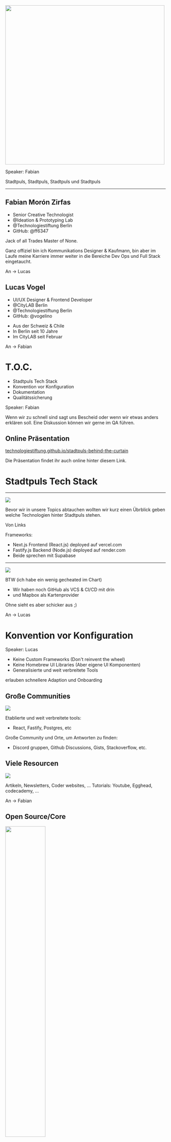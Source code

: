 <img src="./assets/images/logo-sprite.svg" width="500px">

<aside class="notes">

Speaker: Fabian

Stadtpuls, Stadtpuls, Stadtpuls und Stadtpuls
</aside>

---

## Fabian Morón Zirfas

* Senior Creative Technologist
* @Ideation & Prototyping Lab
* @Technologiestiftung Berlin
* GitHub: @ff6347

<aside class="notes">

Jack of all Trades Master of None.

Ganz offiziel bin ich Kommunikations Designer & Kaufmann, bin aber im Laufe meine
Karriere immer weiter in die Bereiche Dev Ops und Full Stack eingetaucht.

An -> Lucas

</aside>

## Lucas Vogel

* UI/UX Designer & Frontend Developer
* @CityLAB Berlin
* @Technologiestiftung Berlin
* GitHub: @vogelino

<aside class="notes">

* Aus der Schweiz & Chile
* In Berlin seit 10 Jahre
* Im CityLAB seit Februar

An -> Fabian
</aside>

# T.O.C.

* Stadtpuls Tech Stack
* Konvention vor Konfiguration
* Dokumentation
* Qualitätssicherung


<aside class="notes">

Speaker: Fabian

Wenn wir zu schnell sind sagt uns Bescheid oder wenn wir etwas anders erklären soll.
Eine Diskussion können wir gerne im QA führen.

</aside>

## Online Präsentation

[technologiestiftung.github.io/stadtpuls-behind-the-curtain](https://technologiestiftung.github.io/stadtpuls-behind-the-curtain)

<aside class="notes">

Die Präsentation findet ihr auch online hinter diesem Link.

</aside>

# Stadtpuls Tech Stack

---

<img src="assets/images/stadtpuls.com-tech-stack-cheat.png">

<aside class="notes">

Bevor wir in unsere Topics abtauchen wollten wir kurz einen Übrblick geben
welche Technologien hinter Stadtpuls stehen.

Von Links

Frameworks:

* Next.js Frontend (React.js) deployed auf vercel.com
* Fastify.js Backend (Node.js) deployed auf render.com
* Beide sprechen mit Supabase

</aside>

---

<img src="assets/images/stadtpuls.com-tech-stack-real.png">

<aside class="notes">

BTW (ich habe ein wenig gecheated im Chart)

* Wir haben noch GitHub als VCS & CI/CD mit drin
* und Mapbox als Kartenprovider
  
Ohne sieht es aber schicker aus ;)

An -> Lucas

</aside>

# Konvention vor Konfiguration

<aside class="notes">

Speaker: Lucas

* Keine Custom Frameworks (Don't reinvent the wheel)
* Keine Homebrew UI Libraries (Aber eigene UI Komponenten)
* Generalisierte und weit verbreitete Tools

erlauben schnellere Adaption und Onboarding

</aside>

## Große Communities

![](assets/images/communities.png)

<aside class="notes">

Etablierte und weit verbreitete tools:
- React, Fastify, Postgres, etc

Große Community und Orte, um Antworten zu finden:
- Discord gruppen, Github Discussions, Gists, Stackoverflow, etc.

</aside>

## Viele Resourcen

![](assets/images/resources.png)

<aside class="notes">

Artikeln, Newsletters, Coder websites, ...
Tutorials: Youtube, Egghead, codecademy, ...

An -> Fabian

</aside>

## Open Source/Core

<img style="width:50%" src="assets/images/supabase-logo-wordmark--light.png">

<aside class="notes">

Speaker: Fabian

Klar wir nehmen Open source wo wir können.

Aber warum?
Weil es kostenlos ist? (Spoiler Nein)
Was ist so cool an Open Source Software und Open Core Produkten?

Schaune wir uns das mal an am Beispiel Supabase:

</aside>

---

## Backend as a Service Startup 

> Supabase is an open source Firebase alternative.

<aside class="notes">

Selber sagen sie von sich sie seien eine OS Firebase alternative.

Supabase ist ein Open Source Open Core Startup aus USA CA welches komplett remote arbeitet.
Die Supabase ist noch in Public Beta haben aber bereits $30 Millionen Series A Funding erhalten hat

</aside>


---

![](assets/images/supabase-tech.png)


<aside class="notes">

* Kong (API Gateway)
* GoTrue (Auth System by Netlify)
  * mit Authentication System (Bist du du?)
* PostgREST (REST API for postgres DB ohne eine Zeile Code)
* Realtime (Elixir mit Phoenix Framework)
  * mit Realtime Pub/Sub (Postgres Changes -> Websocket)
* mit Storage (AWS S3?)
* pg-meta (Custom Postgres DBs Management API)
* Postgres (DB mit nem Haufen Extensions)
  * mit Authorization via Postgres RLS (Darfst du das?)
* mit SDKs für JS (offiziel) + C#, Python, Rust, Kotlin, Dart community
* bald mit serverless functions

* Alles was das Core Produkt ausmacht ist OSS
* Selbst wenn Google morgen alles kauft
  und abschaltet kann ich den Tech Stack weiter verwenden

An -> Lucas

</aside>

# Dokumentation


<aside class="notes">

Speaker: Lucas

* Warum ist Dokumentation wichtig?
* Wie erstellen wir Dokumentation?

Schriftliche Dokumentation ist oft eine Bürde für Entwickler.

* Sie wird im Nachhinein geschrieben (oder auch nicht)
* Sie wird vorab geschrieben (und stimmt dann nicht mehr mit der App überein)

Andere Ansätze sind zB auch README Driven Development

</aside>

## JavaScript...

```js
export const SigninButton= (props) => {
  return <><button onClick={
    (e) => {
    e.preventDefault();
    console.log(props.email, props.password);
  }}/></>
}







```
<!-- SPACE OBEN LASSEN - Sorgt dafür, dass die slides nicht so springen -->

<aside class="notes">

Speaker: Lucas

Javascript dokumentiert nicht der code: 

* Woher weiss ich welche Typen meine props bekommen sollten?

</aside>

## ...Versus Typescript

```jsx
interface SigninProps {
  email: string;
  password: string;
}
export const SigninButton: React.FC<SigninProps> = ({
  email, password
}) => {
  return <><button onClick={
    (e: React.ChangeEvent<any>) => {
    e.preventDefault();
    console.log(email, password);
  }}/></>
}
```

<aside class="notes">


Speaker: Lucas

Static Typechecking erlaubt: 

* Dokumentiert Funktionen & Variabeln
* Warnt vor mögliche Fehlern
* Bietet Autovervollständigung

An -> Fabian

</aside>

## Fastify JSON Schemas

![](assets/images/json-schema.png)

<aside class="notes">

Speaker: Fabian

Unser Backend Framework "Fastify" ist nicht nur schnell, wie der Name impliziert,
sondern bietet auch eine ein gute DX.

Durch JSON Schemas können HTTP Anfragen validiert werden.
Vorteile sind:

* Keine Fleissarbeit im Validieren von Request Bodies, Headern, Parametern oder Querystrings
* Keine Fleissarbeit im Schreiben von Error Handlern und Error Responses
* Dokumentation der Möglichkeiten/Anforderungen eines Endpoints in Code

</aside>

## JSON Schema

POST http://example.com/api/cats

```json
{
  "$id": "https://example.com/api/cats.schema.json",
  "title": "cats",
  "type": "object",
  "additionalProperties": false,
  "properties": {
    "name": {
      "type": "string",
      "description": "The cat's name."
    },
    "mood": {
      "description": "The mood the cat is in.",
      "enum": ["grumpy", "happy", "purrrr!"]
    }
  },
  "required": ["mood"]
}
```

<aside class="notes">

Hier ein Beispiel Schema für meine fiktive Katzen API

Dieses JSON beschreibt:

* Welche Eigenschaften erlaubt sind
* Welche Eigenschaften vorgeschrieben sind
* Welche Möglichkeiten für zB mood zur Verfügung stehen
* Das keine zusätzlichen Eigenschaften erlaubt sind

</aside>

## Request 201

```http
POST /api/cats HTTP/1.1
Host: example.com
Content-Type: application/json

{"mood": "purrrr!"}
```

<aside class="notes">

Dies wäre ein POST Request der diesem Schema entspricht.
Somit bekommen wir ein 201 zurück und alles ist gut.

</aside>


## Request 400

```http
POST /api/cats HTTP/1.1
Host: example.com
Content-Type: application/json

{"mood": "purrrr!", "saz": "I hate Mondays!"}

```

```json
{
  "statusCode": 400,
  "error": "Bad Request",
  "message": "body should NOT have additional properties"
}
```
<aside class="notes">

Wenn das Schema auf eine Route angwandt ist würde uns Fastify eine 400 Response senden.
All das passiert, ohne dass ich eine spezielle Funktion schreibe die den Body validiert.

An -> Lucas

</aside>


## Storybook

![](assets/images/storybook.png)

<aside class="notes">

Speaker: Lucas

* Gibt ein Überblick über alle verfügbare Komponente
* Responsive Styles / Größe, etc.
* Parameters und Props

</aside>

# Qualitätssicherung

<aside class="notes">

Speaker: Lucas

</aside>

## Testing

* Unit-testing
* Snapshot-testing
* Integration-testing

<aside class="notes">

Speaker: Lucas

* Unit-testing: Überprüft die interne logik (aka. Business logic) 
* Snapshot-testing: Warnt vor unerwartete Änderungen
* Integration-testing: Repliziert Production Umstände und sichert zusammenhand

</aside>

## Storybook

<aside class="notes">

Speaker: Lucas

* Lässt in isolation testen und entwickeln
* Kann für snapshot testing verwendet werden

An -> Fabian

</aside>

## Code Reviews

<aside class="notes">

Speaker: Fabian

Da wir als Team an der gleichen Codebase arbeiten ist es hilfreich auch das Team 
zu allen Änderungen am Code zu konsultieren.

Sei es:

* Fixes
* Features
* Refactoring

Es geht vornehmlich darum

* eine gemeinsame Code-Qualität zu erhalten und aber auch
* Fehler zu sehen die CI/CD oder Testing nicht sehen.

Ein weiterer Effekt ist, dass das Teammitglider so auch Einblick in Bereiche der Applikation erhält
an denen sie selber gar nicht arbeiten und damit der BUS Faktor reduziert wird.



</aside>

## Github Actions

* CI (Continuous Integration)
* CD (Continuous Delivery)
* CD (Continuous Deployment)

---

<img src="assets/images/cicd.png">

<aside class="notes">

* CI  Continuous Integration. Zu den Codereviews lassen wir bei jedem Pull Request und auch Push zu einem Branch
alle Tests + builds via GitHub Actions laufen. Wenn ein Test Fehler wirft wird auch nicht gemerged.
* CD Continuous Delivery. Wennn alles geht und der Codereviews auch passt kann in staging gemerged werden
* CD Continuous Deployment. Sobald auf staging alles gut aussieht kann in main gemerged werden und
  die Applikationen wird automatisch zu render.com oder vercel.com deployed und ist live in production

Kein: Works on my Machine!

</aside>

## Staging Environments

<aside class="notes">

Des weiteren haben wir die gesamte Applikation dupliziert und können alle neuen Features
online testen bevor wir sie in Production senden.

Kein "Testing in Production"

</aside>

# Q & A
# Danke

für Ihre Aufmerksamkeit